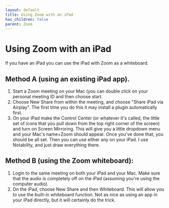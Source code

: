 ```yaml
---
layout: default
title: Using Zoom with an iPad
has_children: false
parent: Zoom
---
```


# Using Zoom with an iPad

If you have an iPad you can use the iPad with Zoom as a whiteboard.

## Method  A (using an existing iPad app).

 1. Start a Zoom meeting on your Mac  (you can double click on your personal meeting ID and then choose start.
 2. Choose New Share from within the  meeting, and choose "Share iPad via Airplay". The first time you do this  it may install a plugin automatically first.
 3. On your iPad make the  Control Center (or whatever it's called, the little set of icons that  you pull down from the top right corner of the screen) and turn on  Screen Mirroring. This will give you a little dropdown menu and your  Mac's name+Zoom should appear. Once you've done that, you should be all  set. Then you can use either any on your iPad. I use Notability, and  just draw everything there.

## Method B (using the Zoom  whiteboard):

 1. Login to the same meeting on both your iPad and your Mac.  Make sure that the audio is completely off on the iPad (assuming you're  using the computer audio).
 2. On the iPad, choose New Share and then  Whiteboard. This will allow you to use the built-in whiteboard function.  Not as nice as using an app in your iPad directly, but it will  certainly do the trick.
